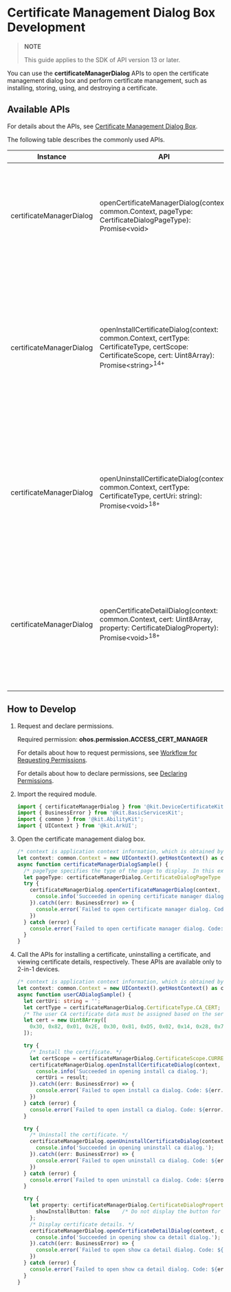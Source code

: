 # Certificate Management Dialog Box Development

<!--Kit: Device Certificate Kit-->
<!--Subsystem: Security-->
<!--Owner: @chaceli-->
<!--Designer: @chande-->
<!--Tester: @zhangzhi1995-->
<!--Adviser: @zengyawen-->

> **NOTE**
>
> This guide applies to the SDK of API version 13 or later.

You can use the **certificateManagerDialog** APIs to open the certificate management dialog box and perform certificate management, such as installing, storing, using, and destroying a certificate.

## Available APIs

For details about the APIs, see [Certificate Management Dialog Box](../../reference/apis-device-certificate-kit/js-apis-certManagerDialog.md).

The following table describes the commonly used APIs.

| Instance         | API                                                      | Description                                        |
| --------------- | ------------------------------------------------------------ | -------------------------------------------- |
| certificateManagerDialog        | openCertificateManagerDialog(context: common.Context, pageType: CertificateDialogPageType): Promise\<void> | Opens the certificate management dialog box and displays the page of the specified type. This API uses a promise to return the result.|
| certificateManagerDialog | openInstallCertificateDialog(context: common.Context, certType: CertificateType, certScope: CertificateScope, cert: Uint8Array): Promise\<string><sup>14+</sup> | Opens the certificate installation dialog box to install a certificate. This API uses a promise to return the unique identifier of the installed certificate.<br>This API is available only to 2-in-1 devices.|
| certificateManagerDialog | openUninstallCertificateDialog(context: common.Context, certType: CertificateType, certUri: string): Promise\<void><sup>18+</sup> | Opens the certificate uninstallation dialog box to uninstall a certificate. This API uses a promise to return the result.<br>This API is available only to 2-in-1 devices.|
| certificateManagerDialog | openCertificateDetailDialog(context: common.Context, cert: Uint8Array, property: CertificateDialogProperty): Promise\<void><sup>18+</sup> | Opens the certificate details dialog box to display the certificate details. This API uses a promise to return the result.<br>This API is available only to 2-in-1 devices.|

## How to Develop

1. Request and declare permissions.

   Required permission: **ohos.permission.ACCESS_CERT_MANAGER**

   For details about how to request permissions, see [Workflow for Requesting Permissions](../AccessToken/determine-application-mode.md).

   For details about how to declare permissions, see [Declaring Permissions](../AccessToken/declare-permissions.md).

2. Import the required module.

   ```ts
   import { certificateManagerDialog } from '@kit.DeviceCertificateKit';
   import { BusinessError } from '@kit.BasicServicesKit';
   import { common } from '@kit.AbilityKit';
   import { UIContext } from '@kit.ArkUI';
   ```

3. Open the certificate management dialog box.

   ```ts
   /* context is application context information, which is obtained by the caller. The context here is only an example. */
   let context: common.Context = new UIContext().getHostContext() as common.Context;
   async function certificateManagerDialogSample() {
     /* pageType specifies the type of the page to display. In this example, pageType is PAGE_MAIN, which indicates the main page of the Certificate Manager application. */
     let pageType: certificateManagerDialog.CertificateDialogPageType = certificateManagerDialog.CertificateDialogPageType.PAGE_MAIN;
     try {
       certificateManagerDialog.openCertificateManagerDialog(context, pageType).then(() => {
         console.info('Succeeded in opening certificate manager dialog.');
       }).catch((err: BusinessError) => {
         console.error(`Failed to open certificate manager dialog. Code: ${err.code}, message: ${err.message}`);
       })
     } catch (error) {
       console.error(`Failed to open certificate manager dialog. Code: ${error.code}, message: ${error.message}`);
     }
   }
   ```
4. Call the APIs for installing a certificate, uninstalling a certificate, and viewing certificate details, respectively. These APIs are available only to 2-in-1 devices.

   ```ts
   /* context is application context information, which is obtained by the caller. The context here is only an example. */
   let context: common.Context = new UIContext().getHostContext() as common.Context;
   async function userCADialogSample() {
     let certUri: string = '';
     let certType = certificateManagerDialog.CertificateType.CA_CERT;
     /* The user CA certificate data must be assigned based on the service. */
     let cert = new Uint8Array([
       0x30, 0x82, 0x01, 0x2E, 0x30, 0x81, 0xD5, 0x02, 0x14, 0x28, 0x75, 0x71, 0x22, 0xDF, 0xDC, 0xCB,
     ]);

     try {
       /* Install the certificate. */
       let certScope = certificateManagerDialog.CertificateScope.CURRENT_USER; /* Install the certificate under the current user. */
       certificateManagerDialog.openInstallCertificateDialog(context, certType, certScope, cert).then((result) => {
         console.info('Succeeded in opening install ca dialog.');
         certUri = result;
       }).catch((err: BusinessError) => {
         console.error(`Failed to open install ca dialog. Code: ${err.code}, message: ${err.message}`);
       })
     } catch (error) {
       console.error(`Failed to open install ca dialog. Code: ${error.code}, message: ${error.message}`);
     }

     try {
       /* Uninstall the certificate. */
       certificateManagerDialog.openUninstallCertificateDialog(context, certType, certUri).then(() => {
         console.info('Succeeded in opening uninstall ca dialog.');
       }).catch((err: BusinessError) => {
         console.error(`Failed to open uninstall ca dialog. Code: ${err.code}, message: ${err.message}`);
       })
     } catch (error) {
       console.error(`Failed to open uninstall ca dialog. Code: ${error.code}, message: ${error.message}`);
     }

     try {
       let property: certificateManagerDialog.CertificateDialogProperty = {
         showInstallButton: false    /* Do not display the button for installing the certificate. */
       };
       /* Display certificate details. */
       certificateManagerDialog.openCertificateDetailDialog(context, cert, property).then(() => {
         console.info('Succeeded in opening show ca detail dialog.');
       }).catch((err: BusinessError) => {
         console.error(`Failed to open show ca detail dialog. Code: ${err.code}, message: ${err.message}`);
       })
     } catch (error) {
       console.error(`Failed to open show ca detail dialog. Code: ${error.code}, message: ${error.message}`);
     }
   }
   ```
